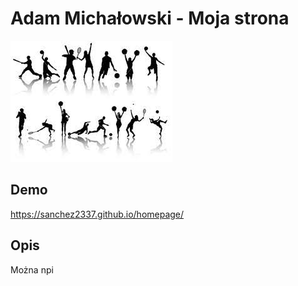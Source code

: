# Adam Michałowski - Moja strona
![Krzysiek](images/Sport.jfif)
## Demo
https://sanchez2337.github.io/homepage/
## Opis
Można npi 
